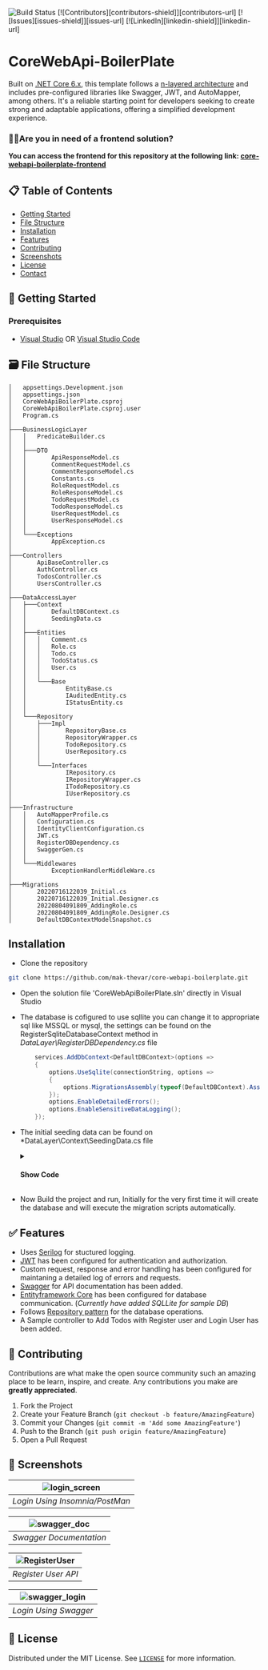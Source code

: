 ![Build Status](https://github.com/mak-thevar/core-webapi-boilerplate/actions/workflows/dotnet.yml/badge.svg)
[![Contributors][contributors-shield]][contributors-url]
[![Issues][issues-shield]][issues-url]
[![LinkedIn][linkedin-shield]][linkedin-url]

# CoreWebApi-BoilerPlate
Built on [.NET Core 6.x](https://dotnet.microsoft.com/en-us/download/dotnet/6.0), this template follows a [n-layered architecture](https://learn.microsoft.com/en-us/azure/architecture/guide/architecture-styles/n-tier) and includes pre-configured libraries like Swagger, JWT, and AutoMapper, among others. It's a reliable starting point for developers seeking to create strong and adaptable applications, offering a simplified development experience.

### 👩‍💻Are you in need of a frontend solution? 
**You can access the frontend for this repository at the following link: [core-webapi-boilerplate-frontend](https://github.com/mak-thevar/core-webapi-boilerplate-frontend)**

## 📋 Table of Contents 
* [Getting Started](#-getting-started)
* [File Structure](#%EF%B8%8F-file-structure)
* [Installation](#installation)
* [Features](#-features)
* [Contributing](#-contributing)
* [Screenshots](#-screenshots)
* [License](#-license)
* [Contact](#-contact)


## 🏁 Getting Started
### Prerequisites
- [Visual Studio](https://visualstudio.microsoft.com/) OR [Visual Studio Code](https://code.visualstudio.com/)


## 🗃️ File Structure

```
│   appsettings.Development.json
│   appsettings.json
│   CoreWebApiBoilerPlate.csproj
│   CoreWebApiBoilerPlate.csproj.user
│   Program.cs
│
├───BusinessLogicLayer
│   │   PredicateBuilder.cs
│   │
│   ├───DTO
│   │       ApiResponseModel.cs
│   │       CommentRequestModel.cs
│   │       CommentResponseModel.cs
│   │       Constants.cs
│   │       RoleRequestModel.cs
│   │       RoleResponseModel.cs
│   │       TodoRequestModel.cs
│   │       TodoResponseModel.cs
│   │       UserRequestModel.cs
│   │       UserResponseModel.cs
│   │
│   └───Exceptions
│           AppException.cs
│
├───Controllers
│       ApiBaseController.cs
│       AuthController.cs
│       TodosController.cs
│       UsersController.cs
│
├───DataAccessLayer
│   ├───Context
│   │       DefaultDBContext.cs
│   │       SeedingData.cs
│   │
│   ├───Entities
│   │   │   Comment.cs
│   │   │   Role.cs
│   │   │   Todo.cs
│   │   │   TodoStatus.cs
│   │   │   User.cs
│   │   │
│   │   └───Base
│   │           EntityBase.cs
│   │           IAuditedEntity.cs
│   │           IStatusEntity.cs
│   │
│   └───Repository
│       ├───Impl
│       │       RepositoryBase.cs
│       │       RepositoryWrapper.cs
│       │       TodoRepository.cs
│       │       UserRepository.cs
│       │
│       └───Interfaces
│               IRepository.cs
│               IRepositoryWrapper.cs
│               ITodoRepository.cs
│               IUserRepository.cs
│
├───Infrastructure
│   │   AutoMapperProfile.cs
│   │   Configuration.cs
│   │   IdentityClientConfiguration.cs
│   │   JWT.cs
│   │   RegisterDBDependency.cs
│   │   SwaggerGen.cs
│   │
│   └───Middlewares
│           ExceptionHandlerMiddleWare.cs
│
├───Migrations
│       20220716122039_Initial.cs
│       20220716122039_Initial.Designer.cs
│       20220804091809_AddingRole.cs
│       20220804091809_AddingRole.Designer.cs
│       DefaultDBContextModelSnapshot.cs
```


## Installation

- Clone the repository
```sh
git clone https://github.com/mak-thevar/core-webapi-boilerplate.git
```
- Open the solution file 'CoreWebApiBoilerPlate.sln' directly in Visual Studio
- The database is cofigured to use sqllite you can change it to appropriate sql like MSSQL or mysql, the settings can be found on the RegisterSqliteDatabaseContext method in *DataLayer\RegisterDBDependency.cs* file
  ```cs
      services.AddDbContext<DefaultDBContext>(options =>
      {
          options.UseSqlite(connectionString, options =>
          {
              options.MigrationsAssembly(typeof(DefaultDBContext).Assembly.FullName);
          });
          options.EnableDetailedErrors();
          options.EnableSensitiveDataLogging();
      });
  ```
- The initial seeding data can be found on *DataLayer\Context\SeedingData.cs file
  
     <details>
  <summary>
   <h4>Show Code</h4>
  </summary>
  <pre>
  public static List<TodoStatus> GetTodoStatus()
      {
          return new List<TodoStatus>
          {
              new TodoStatus{ Id =1 , Description = "Todo", IsDefault = true},
              new TodoStatus{ Id =2 , Description = "In Progress", IsDefault = true},
              new TodoStatus {Id =3, Description = "Completed" , IsDefault  = true},
          };
      }

      public static List<Role> GetRoles()
      {
          return new List<Role>
           {
               new Role{ Id =1 , Description = "Admin", IsActive = true, CreatedOn = DateTime.UtcNow}
           };
      }

      public static List<User> GetUsers()
      {
          return new List<User>
          {
              new User{ Id =1 , CreatedOn = DateTime.UtcNow, EmailId = "mak.thevar@outlook.com", IsActive = true, Name = "mak thevar", RoleId =1, Username = "mak-thevar", Password = EasyEncryption.MD5.ComputeMD5Hash("12345678")},
          };
      }
 </pre>
</details>

- Now Build the project and run, Initially for the very first time it will create the database and will execute the migration scripts automatically.



## ✅ Features
- Uses [Serilog](https://serilog.net/) for stuctured logging.
- [JWT](https://jwt.io/) has been configured for authentication and authorization.
- Custom request, response and error handling has been configured for maintaning a detailed log of errors and requests.
- [Swagger](https://swagger.io/) for API documentation has been added.
- [Entityframework Core](https://docs.microsoft.com/en-us/ef/core/) has been configured for database communication. (_Currently have added SQLLite for sample DB_)
- Follows [Repository pattern](https://deviq.com/repository-pattern/) for the database operations.
- A Sample controller to Add Todos with Register user and Login User has been added.

## 🔘 Contributing

Contributions are what make the open source community such an amazing place to be learn, inspire, and create. Any contributions you make are **greatly appreciated**.

1. Fork the Project
2. Create your Feature Branch (`git checkout -b feature/AmazingFeature`)
3. Commit your Changes (`git commit -m 'Add some AmazingFeature'`)
4. Push to the Branch (`git push origin feature/AmazingFeature`)
5. Open a Pull Request


## 📸 Screenshots
| ![login_screen](https://user-images.githubusercontent.com/40656217/154900109-e8129bfb-b9aa-4091-afc8-621eefe943b8.gif) | 
|:--:| 
| *Login Using Insomnia/PostMan* |

| ![swagger_doc](https://user-images.githubusercontent.com/40656217/154900119-48cdd956-efb3-4b3e-bade-c68566a87a55.gif) | 
|:--:| 
| *Swagger Documentation* |

| ![RegisterUser](https://user-images.githubusercontent.com/40656217/154904538-959a585e-f1ab-4dbb-8d0b-46f7b4e0bcbd.gif) | 
|:--:| 
| *Register User API* |

| ![swagger_login](https://user-images.githubusercontent.com/40656217/154900137-8146dd6e-862e-4b0f-ab42-77272959da84.gif) | 
|:--:| 
| *Login Using Swagger* |



<!-- LICENSE -->
## 🎫 License

Distributed under the MIT License. See [`LICENSE`](https://github.com/mak-thevar/core-webapi-boilerplate/blob/master/LICENSE) for more information.
